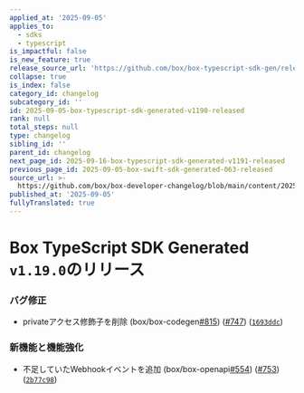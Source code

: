 ```yaml
---
applied_at: '2025-09-05'
applies_to:
  - sdks
  - typescript
is_impactful: false
is_new_feature: true
release_source_url: 'https://github.com/box/box-typescript-sdk-gen/releases/tag/v1.19.0'
collapse: true
is_index: false
category_id: changelog
subcategory_id: ''
id: 2025-09-05-box-typescript-sdk-generated-v1190-released
rank: null
total_steps: null
type: changelog
sibling_id: ''
parent_id: changelog
next_page_id: 2025-09-16-box-typescript-sdk-generated-v1191-released
previous_page_id: 2025-09-05-box-swift-sdk-generated-063-released
source_url: >-
  https://github.com/box/box-developer-changelog/blob/main/content/2025/09-05-box-typescript-sdk-generated-v1190-released.md
published_at: '2025-09-05'
fullyTranslated: true
---
```

# Box TypeScript SDK Generated `v1.19.0`のリリース

### バグ修正

* privateアクセス修飾子を削除 (box/box-codegen[#815][1]) ([#747][2]) ([`1693ddc`][3])

### 新機能と機能強化

* 不足していたWebhookイベントを追加 (box/box-openapi[#554][4]) ([#753][5]) ([`2b77c98`][6])

[1]: https://github.com/box/box-typescript-sdk-gen/issues/815

[2]: https://github.com/box/box-typescript-sdk-gen/issues/747

[3]: https://github.com/box/box-typescript-sdk-gen/commit/1693ddc114b1c0452b2eddd6b4837a308155678a

[4]: https://github.com/box/box-typescript-sdk-gen/issues/554

[5]: https://github.com/box/box-typescript-sdk-gen/issues/753

[6]: https://github.com/box/box-typescript-sdk-gen/commit/2b77c982d549ef8ad84d8c6b69f9afb37e53197e
